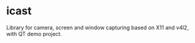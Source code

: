 # icast
Library for camera, screen and window capturing based on X11 and v4l2, with QT demo project.
